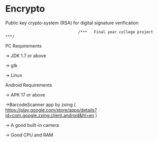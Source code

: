# Encrypto
Public key crypto-system (RSA) for digital signature verification

                                    /***   Final year college project   ***/

PC Requirements

  -> JDK 1.7 or above

  -> gtk

  -> Linux

Android Requirements

  -> APK 17 or above

  ->BarcodeScanner app by zxing ( https://play.google.com/store/apps/details?id=com.google.zxing.client.android&hl=en )

  -> A good built-in camera

  -> Good CPU and RAM
